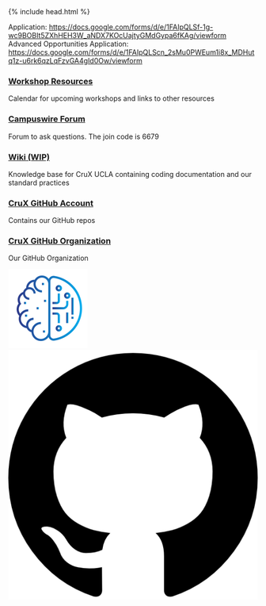 <head>
  <meta name="google-site-verification" content="0cKaw84X47e-dO5ULPl9bGz8Ip5ro4ZiRNgnGU7JtTo" />
  {% include head.html %}
  <title>CruX GitHub Page Home</title>
  <link rel="icon" type="image/x-icon" href="/images/favicon.ico">
</head>
<link rel="stylesheet" href="css/styles.css">

Application: https://docs.google.com/forms/d/e/1FAIpQLSf-1g-wc9BOBIt5ZXhHEH3W_aNDX7KOcUajtyGMdGypa6fKAg/viewform
Advanced Opportunities Application: https://docs.google.com/forms/d/e/1FAIpQLScn_2sMu0PWEum1i8x_MDHutq1z-u6rk6qzLqFzvGA4gId0Ow/viewform

### [Workshop Resources](pages/Workshops.md)
Calendar for upcoming workshops and links to other resources

### [Campuswire Forum](https://campuswire.com/p/G928C6B14)
Forum to ask questions. The join code is 6679

### [Wiki (WIP)](https://cruxucla.netlify.app)
Knowledge base for CruX UCLA containing coding documentation and our standard practices

### [CruX GitHub Account](https://github.com/crux-ucla/)
Contains our GitHub repos

### [CruX GitHub Organization](https://github.com/cruxucla/)
Our GitHub Organization

<footer>
    <div id = "images">
        <a href="https://cruxucla.com">
        <img  class = "logo" border = "0" src = "images/cruxUclaLogo.webp" alt = "CruX UCLA"/>
        </a>
        <a href="https://github.com/cruxucla">
        <img class = "logo" border = "0" src = "images/githubLogo.png" alt = "Github"/>
        </a>
    </div>
</footer>
